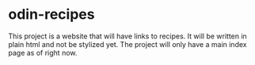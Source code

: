 # odin-recipes

This project is a website that will have links to recipes.
It will be written in plain html and not be stylized yet.
The project will only have a main index page as of right now.